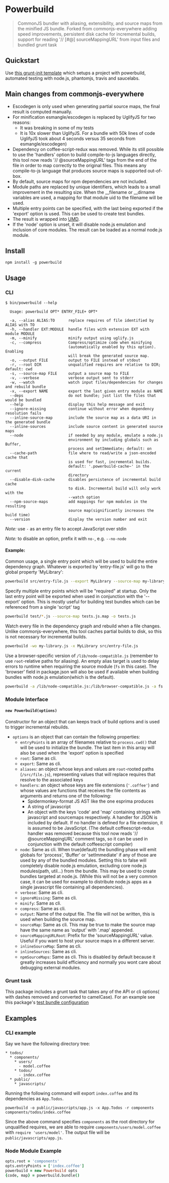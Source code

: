 # Powerbuild

> CommonJS bundler with aliasing, extensibility, and source maps from the minified JS bundle. Forked from commonjs-everywhere adding speed improvements, persistent disk cache for incremental builds, support for reading '// [#@] sourceMappingURL' from input files and bundled grunt task

## Quickstart

Use [this grunt-init template](https://github.com/tarruda/grunt-init-js-commonjs) which setups a project with powerbuild, automated testing with node.js, phantomjs, travis and saucelabs.

## Main changes from commonjs-everywhere

  - Escodegen is only used when generating partial source maps, the final
    result is computed manually.
  - For minification esmangle/escodegen is replaced by UglifyJS for two
    reasons:
    * It was breaking in some of my tests
    * It is 10x slower than UglifyJS. For a bundle with 50k lines of code
      UglifyJS took about 4 seconds versus 35 seconds from esmangle/escodegen)
  - Dependency on coffee-script-redux was removed. While its still possible
    to use the 'handlers' option to build compile-to-js languages directly,
    this tool now reads '// @sourceMappingURL' tags from the end of the file
    in order to map correctly to the original files. This means any
    compile-to-js language that produces source maps is supported out-of-box.
  - By default, source maps for npm dependencies are not included.
  - Module paths are replaced by unique identifiers, which leads to a small
    improvement in the resulting size. When the __filename or __dirname
    variables are used, a mapping for that module uid to the filename will
    be used.
  - Multiple entry points can be specified, with the last being exported
    if the 'export' option is used. This can be used to create test bundles.
  - The result is wrapped into [UMD](https://github.com/umdjs/umd).
  - If the 'node' option is unset, it will disable node.js emulation and
    inclusion of core modules. The result can be loaded as a normal node.js
    module.


## Install

    npm install -g powerbuild

## Usage

### CLI

    $ bin/powerbuild --help

      Usage: powerbuild OPT* ENTRY_FILE+ OPT*

      -a, --alias ALIAS:TO      replace requires of file identified by ALIAS with TO
      -h, --handler EXT:MODULE  handle files with extension EXT with module MODULE
      -m, --minify              minify output using uglify.js
      -c, --compress            Compress/optimize code when minifying
                                (automatically enabled by this option). Enabling
                                will break the generated source map.
      -o, --output FILE         output to FILE instead of stdout
      -r, --root DIR            unqualified requires are relative to DIR; default: cwd
      -s, --source-map FILE     output a source map to FILE
      -v, --verbose             verbose output sent to stderr
      -w, --watch               watch input files/dependencies for changes and rebuild bundle
      -x, --export NAME         export the last given entry module as NAME
      --deps                    do not bundle; just list the files that would be bundled
      --help                    display this help message and exit
      --ignore-missing          continue without error when dependency resolution fails
      --inline-source-map       include the source map as a data URI in the generated bundle
      --inline-sources          include source content in generated source maps
      --node                    if needed by any module, emulate a node.js 
                                environment by including globals such as Buffer,
                                process and setImmediate; default: on
      --cache-path              file where to read/write a json-encoded cache that
                                is used for fast, incremental builds.
                                default: '.powerbuild-cache~' in the current
                                directory
      --disable-disk-cache      disables persistence of incremental build cache
                                to disk. Incremental build will only work with the
                                --watch option
      --npm-source-maps         add mappings for npm modules in the resulting
                                source map(significantly increases the build time)
      --version                 display the version number and exit

*Note:* use `-` as an entry file to accept JavaScript over stdin

*Note:* to disable an option, prefix it with `no-`, e.g. `--no-node`

#### Example:

Common usage, a single entry point which will be used to build the entire
dependency graph. Whatever is exported by 'entry-file.js' will go to the
global property 'MyLibrary':

```bash
powerbuild src/entry-file.js --export MyLibrary --source-map my-library.js.map >my-library.js
```

Specify multiple entry points which will be "required" at startup. Only
the last entry point will be exported when used in conjunction with the
'--export' option. This is mostly useful for building test bundles which
can be referenced from a single 'script' tag

```bash
powerbuild test/*.js --source-map tests.js.map -o tests.js
```

Watch every file in the dependency graph and rebuild when a file changes.
Unlike commonjs-everywhere, this tool caches partial builds to disk, so this
is not necessary for incremental builds.

```bash
powerbuild -wo my-library.js -x MyLibrary src/entry-file.js 
```

Use a browser-specific version of `/lib/node-compatible.js` (remember to use
`root`-relative paths for aliasing). An empty alias target is used to delay
errors to runtime when requiring the source module (`fs` in this case). The
'browser' field in package.json will also be used if available when building
bundles with node.js emulation(which is the default). 

```bash
powerbuild -a /lib/node-compatible.js:/lib/browser-compatible.js -a fs: -x MyLibrary lib/entry-file.js
```

### Module Interface

#### `new Powerbuild(options)`
Constructor for an object that can keeps track of build options and is used to
trigger incremental rebuilds.

* `options` is an object that can contain the following properties:
    * `entryPoints` is an array of filenames relative to `process.cwd()` that
      will be used to initialize the bundle. The last item in this array will
      also be used when the 'export' option is specified
    * `root`: Same as cli.
    * `export`: Same as cli.
    * `aliases`: an object whose keys and values are `root`-rooted paths
      (`/src/file.js`), representing values that will replace requires that
      resolve to the associated keys
    * `handlers`: an object whose keys are file extensions (`'.coffee'`) and
      whose values are functions that receives the file contents as arguments
      and returns one of the following:
        - Spidermonkey-format JS AST like the one esprima produces
        - A string of javascript
        - An object with the keys 'code' and 'map' containing strings with
          javascript and sourcemaps respectively.
      A handler for JSON is included by default. If no handler is defined for
      a file extension, it is assumed to be JavaScript. (The default
      coffeescript-redux handler was removed because this tool now reads
      '// @sourceMappingURL' comment tags, so it can be used in conjunction
      with the default coffeescript compiler)
    * `node`: Same as cli. When true(default) the bundling phase will emit
      globals for 'process', 'Buffer' or 'setImmediate' if any of those are
      used by any of the bundled modules. Setting this to false will completely
      disable node.js emulation, excluding core node.js modules(path, util...)
      from the bundle. This may be used to create bundles targeted at node.js.
      (While this will not be a very common case, it can be used for example
      to distribute node.js apps as a single javascript file containing all
      dependencies).
    * `verbose`: Same as cli.
    * `ignoreMissing`: Same as cli.
    * `minify`: Same as cli.
    * `compress`: Same as cli.
    * `output`: Name of the output file. The file will not be written, this
       is used when building the source map.
    * `sourceMap`: Same as cli. This may be true to make the source map have
      the same name as 'output' with '.map' appended.
    * `sourceMappingURLRoot`: Prefix for the 'sourceMappingURL' value. Useful
       if you want to host your source maps in a different server.
    * `inlineSourceMap`: Same as cli.
    * `inlineSources`: Same as cli.
    * `npmSourceMaps`: Same as cli. This is disabled by default because
      it greatly increases build efficiency and normally you wont care about
      debugging external modules.


### Grunt task

This package includes a grunt task that takes any of the API or cli options(
with dashes removed and converted to camelCase). For an example see this
package's [test bundle configuration](https://github.com/tarruda/powerbuild/blob/master/Gruntfile.coffee)

## Examples

### CLI example

Say we have the following directory tree:

```
* todos/
  * components/
    * users/
      - model.coffee
    * todos/
      - index.coffee
  * public/
    * javascripts/
```
Running the following command will export `index.coffee` and its dependencies as `App.Todos`.

```
powerbuild -o public/javascripts/app.js -x App.Todos -r components components/todos/index.coffee
```

Since the above command specifies `components` as the root directory for
unqualified requires, we are able to require `components/users/model.coffee`
with `require 'users/model'`. The output file will be
`public/javascripts/app.js`.

### Node Module Example

```coffee
opts.root = 'components'
opts.entryPoints = ['index.coffee']
powerbuild = new Powerbuild opts
{code, map} = powerbuild.bundle()
```
